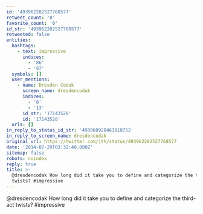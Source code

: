 ```yaml
---
id: '493962282527768577'
retweet_count: '0'
favorite_count: '0'
id_str: '493962282527768577'
retweeted: false
entities:
  hashtags:
    - text: impressive
      indices:
        - '86'
        - '97'
  symbols: []
  user_mentions:
    - name: Dresden Codak
      screen_name: dresdencodak
      indices:
        - '0'
        - '13'
      id_str: '17143528'
      id: '17143528'
  urls: []
in_reply_to_status_id_str: '493960928463818752'
in_reply_to_screen_name: dresdencodak
original_url: https://twitter.com/jth/status/493962282527768577
date: '2014-07-29T03:32:40.000Z'
sitemap: false
robots: noindex
reply: true
title: >-
  @dresdencodak How long did it take you to define and categorize the third-act
  twists? #impressive
---
```


@dresdencodak How long did it take you to define and categorize the third-act twists? #impressive